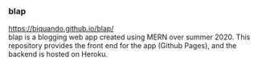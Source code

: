 ### blap
https://biquando.github.io/blap/  
blap is a blogging web app created using MERN over summer 2020. This repository provides the front end for the app (Github Pages), and the backend is hosted on Heroku.

